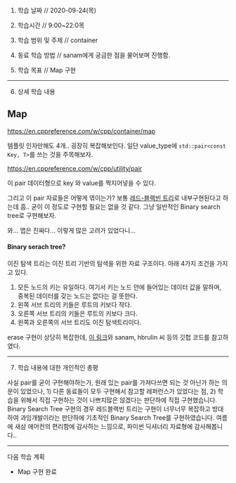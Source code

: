 1. 학습 날짜 // 2020-09-24(목)
2. 학습시간 // 9:00~22:0목

3. 학습 범위 및 주제 // container

4. 동료 학습 방법 // sanam에게 궁금한 점을 물어보며 진행함.
5. 학습 목표 // Map 구현

---

6. 상세 학습 내용

## Map

https://en.cppreference.com/w/cpp/container/map

템플릿 인자만해도 4개.. 굉장히 복잡해보인다.
일단 value_type에 `std::pair<const Key, T>`를 쓰는 것을 주목해보자.

https://en.cppreference.com/w/cpp/utility/pair

이 pair 데이터형으로 key 와 value를 짝지어넣을 수 있다.

그리고 이 pair 자료들은 어떻게 엮이는가? 보통 [레드-블랙빈 트리](https://en.wikipedia.org/wiki/Red%E2%80%93black_tree)로 내부구현된다고 하는데 흠.. 굳이 이 정도로 구현할 필요는 없을 것 같다. 그냥 일반적인 Binary search tree로 구현해보자.

와... 맵은 진짜다... 이렇게 많은 고려가 있었다니...

#### Binary serach tree?

이진 탐색 트리는 이진 트리 기반의 탐색을 위한 자료 구조이다. 아래 4가지 조건을 가지고 있다.

1. 모든 노드의 키는 유일하다.
   여기서 키는 노드 안에 들어있는 데이터 값을 말하며, 중복된 데이터를 갖는 노드는 없다는 걸 뜻한다.
2. 왼쪽 서브 트리의 키들은 루트의 키보다 작다.
3. 오른쪽 서브 트리의 키들은 루트의 키보다 크다.
4. 왼쪽과 오른쪽의 서브 트리도 이진 탐색트리이다.

erase 구현이 상당히 복잡한데, [이 링크](https://mattlee.tistory.com/30)와 sanam, hbrulin 씨 등의 깃헙 코드를 참고하였다.

---

7. 학습 내용에 대한 개인적인 총평

사실 pair를 굳이 구현해야하는가, 원래 있는 pair를 가져다쓰면 되는 것 아닌가 하는 의문이 있었으나, 1) 다른 동료들이 모두 구현해서 참고할 레퍼런스가 있었다는 점, 2) 학습을 위해서 직접 구현하는 것이 나쁘지많은 않겠다는 판단하에 직접 구현했습니다. Binary Search Tree 구현의 경우 레드블랙빈 트리는 구현이 너무너무 복잡하고 방대하여 과잉개발이라는 판단하에 기초적인 Binary Search Tree를 구현하였습니다. 여름에 새삼 에어컨의 편리함에 감사하는 느낌으로, 파이썬 딕셔너리 자료형에 감사해봅니다..

---

다음 학습 계획

- Map 구현 완료
